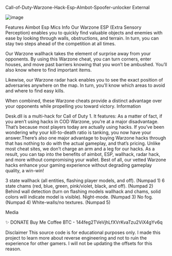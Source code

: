Call-of-Duty-Warzone-Hack-Esp-AImbot-Spoofer-unlocker External

![image](https://user-images.githubusercontent.com/111395745/184997521-e0c0d898-eb9a-473e-b2b0-b7bb7c963114.png)

Features
Aimbot
Esp
Mics
Info
Our Warzone ESP (Extra Sensory Perception) enables you to quickly find valuable objects and enemies with ease by looking through walls, obstructions, and terrain. In turn, you can stay two steps ahead of the competition at all times.

Our Warzone wallhack takes the element of surprise away from your opponents. By using this Warzone cheat, you can turn corners, enter houses, and move past barriers knowing that you won’t be ambushed. You’ll also know where to find important items.

Likewise, our Warzone radar hack enables you to see the exact position of adversaries anywhere on the map. In turn, you’ll know which areas to avoid and where to find easy kills.

When combined, these Warzone cheats provide a distinct advantage over your opponents while propelling you toward victory. Information

Desk.dll is a multi-hack for Call of Duty 1. It features: As a matter of fact, if you aren’t using hacks in COD Warzone, you’re at a major disadvantage. That’s because most players today are actually using hacks. If you’ve been wondering why your kill-to-death ratio is tanking, you now have your answer.There’s also one major advantage to buying Warzone hacks through that has nothing to do with the actual gameplay, and that’s pricing. Unlike most cheat sites, we don’t charge an arm and a leg for our hacks. As a result, you can tap into the benefits of aimbot, ESP, wallhack, radar hack, and more without compromising your wallet. Best of all, our vetted Warzone hacks enhance your gaming experience without degrading gameplay quality, a win-win!

3 state wallhack (all entities, flashing player models, and off). (Numpad 1) 6 state chams (red, blue, green, pink/violet, black, and off). (Numpad 2) Behind wall detection (turn on flashing models wallhack and chams, solid colors will indicate model is visible). Night-mode. (Numpad 3) No fog. (Numpad 4) White-walls/no textures. (Numpad 5)

Media


✨ DONATE Buy Me Coffee
BTC - 144feg2TVeVjhLfXVrKvaTzu2ViX4gYv6q

Disclaimer
This source code is for educational purposes only. I made this project to learn more about reverse engineering and not to ruin the experience for other gamers. I will not be updating the offsets for this reason.
